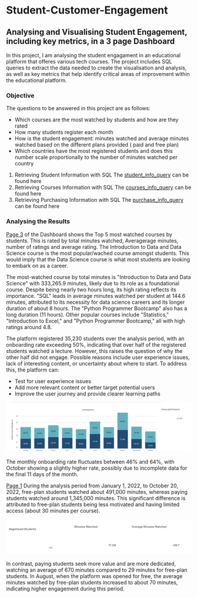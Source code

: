 # Student-Customer-Engagement

## Analysing and Visualising Student Engagement, including key metrics, in a 3 page Dashboard

In this project, I am analysing the student engagament in an educational platform that offeres various tech courses. The project includes SQL queries to extract the data needed to create the visualisation and analysis, as well as key metrics that help identify critical areas of improvement within the educational platform.

### Objective
The questions to be answered in this project are as follows:

- Which courses are the most watched by students and how are they rated
- How many students register each month
- How is the student engagement: minutes watched and average minutes watched based on the different plans provided ( paid and free plan)
- Which countries have the most registered students and does this number scale proportionally to the number of minutes watched per country

1. Retrieving Student Information with SQL
   The [student_info_query](student_info_query.sql) can be found here
2. Retrieving Courses Information with SQL
   The [courses_info_query](course_info_query.sql) can be found here
3. Retrieving Purchasing Information with SQL
   The [purchase_info_query](purchase_info_query.sql) can be found here

### Analysing the Results

[Page 3](https://public.tableau.com/app/profile/veronica.mucha/viz/CustomerEngagement-Final/Page1) of the Dashboard shows the Top 5 most watched courses by students. This is rated by total minutes watched, Averagerage minutes, number of ratings and average rating. The Introduction to Data and Data Science course is the most popular/wached course amongst students. This would imply that the Data Science course is what most students are looking to embark on as a career. 

The most-watched course by total minutes is "Introduction to Data and Data Science" with 333,265.9 minutes, likely due to its role as a foundational course. Despite being nearly two hours long, its high rating reflects its importance. "SQL" leads in average minutes watched per student at 144.6 minutes, attributed to its necessity for data science careers and its longer duration of about 8 hours. The "Python Programmer Bootcamp" also has a long duration (11 hours). Other popular courses include "Statistics," "Introduction to Excel," and "Python Programmer Bootcamp," all with high ratings around 4.8.

The platform registered 35,230 students over the analysis period, with an onboarding rate exceeding 50%, indicating that over half of the registered students watched a lecture. However, this raises the question of why the other half did not engage. Possible reasons include user experience issues, lack of interesting content, or uncertainty about where to start. To address this, the platform can:

   - Test for user experience issues
   - Add more relevant content or better target potential users
   - Improve the user journey and provide clearer learning paths

![student_registration](student_registration.png)
     
The monthly onboarding rate fluctuates between 46% and 64%, with October showing a slightly higher rate, possibly due to incomplete data for the final 11 days of the month.

[Page 1](https://public.tableau.com/app/profile/veronica.mucha/viz/CustomerEngagement-Final/Page1) During the analysis period from January 1, 2022, to October 20, 2022, free-plan students watched about 491,000 minutes, whereas paying students watched around 1,345,000 minutes. This significant difference is attributed to free-plan students being less motivated and having limited access (about 30 minutes per course). 

![KPIs](kpis.png)


In contrast, paying students seek more value and are more dedicated, watching an average of 670 minutes compared to 29 minutes for free-plan students. In August, when the platform was opened for free, the average minutes watched by free-plan students increased to about 70 minutes, indicating higher engagement during this period.





